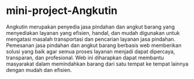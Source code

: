 # mini-project-Angkutin

Angkutin merupakan penyedia jasa pindahan dan angkut barang yang menyediakan layanan yang efisien, handal, dan mudah digunakan untuk mengatasi masalah transportasi dan pencarian layanan jasa pindahan. Pemesanan jasa pindahan dan angkut barang berbasis web memberikan solusi yang baik agar semua proses layanan menjadi dapat dipercaya, transparan, dan profesional. Web ini diharapkan dapat membantu masyarakat dalam memindahkan barang dari satu tempat ke tempat lainnya dengan mudah dan efisien.
